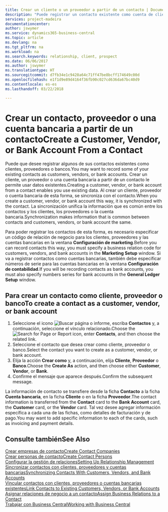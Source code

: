 ```yaml
---
title: Crear un cliente o un proveedor a partir de un contacto | Documentos de Microsoft
description: "Puede registrar un contacto existente como cuenta de cliente, proveedor o banco usando datos existentes y especificando una relación de negocio."
services: project-madeira
documentationcenter: 
author: jswymer
ms.service: dynamics365-business-central
ms.topic: article
ms.devlang: na
ms.tgt_pltfrm: na
ms.workload: na
ms.search.keywords: relationship, client, prospect
ms.date: 06/06/2017
ms.author: jswymer
ms.translationtype: HT
ms.sourcegitcommit: d7fb34e1c9428a64c71ff47be8bcff174649c00d
ms.openlocfilehash: e1f1d9e89d4164f36fb90c027cd636da67bc40d9
ms.contentlocale: es-es
ms.lasthandoff: 03/22/2018

---
```

# <a name="create-a-customer-vendor-or-bank-account-from-a-contact"></a><span data-ttu-id="52a5d-103">Crear un contacto, proveedor o una cuenta bancaria a partir de un contacto</span><span class="sxs-lookup"><span data-stu-id="52a5d-103">Create a Customer, Vendor, or Bank Account From a Contact</span></span>
<span data-ttu-id="52a5d-104">Puede que desee registrar algunos de sus contactos existentes como clientes, proveedores o bancos.</span><span class="sxs-lookup"><span data-stu-id="52a5d-104">You may want to record some of your existing contacts as customers, vendors, or bank accounts.</span></span> <span data-ttu-id="52a5d-105">Crear un cliente, un proveedor o una cuenta bancaria a partir de un contacto le permite usar datos existentes.</span><span class="sxs-lookup"><span data-stu-id="52a5d-105">Creating a customer, vendor, or bank account from a contact enables you use existing data.</span></span> <span data-ttu-id="52a5d-106">Al crear un cliente, proveedor o cuenta bancaria de esta forma, se sincroniza con el contacto.</span><span class="sxs-lookup"><span data-stu-id="52a5d-106">When you create a customer, vendor, or bank account this way, it is synchronized with the contact.</span></span> <span data-ttu-id="52a5d-107">La sincronización unifica la información que es común entre los contactos y los clientes, los proveedores o la cuenta bancaria.</span><span class="sxs-lookup"><span data-stu-id="52a5d-107">Synchronization makes information that is common between contacts and customers, vendors, or bank account the same.</span></span>

<span data-ttu-id="52a5d-108">Para poder registrar los contactos de esta forma, es necesario especificar un código de relación de negocio para los clientes, proveedores y las cuentas bancarias en la ventana **Configuración de marketing**.</span><span class="sxs-lookup"><span data-stu-id="52a5d-108">Before you can record contacts this way, you must specify a business relation code for customers, vendors, and bank accounts in the **Marketing Setup** window.</span></span> <span data-ttu-id="52a5d-109">Si va a registrar contactos como cuentas bancarias, también debe especificar números de serie para las cuentas bancarias en la ventana **Configuración de contabilidad**.</span><span class="sxs-lookup"><span data-stu-id="52a5d-109">If you will be recording contacts as bank accounts, you must also specify numbers series for bank accounts in the **General Ledger Setup** window.</span></span>

## <a name="to-create-a-contact-as-a-customer-vendor-or-bank-account"></a><span data-ttu-id="52a5d-110">Para crear un contacto como cliente, proveedor o banco</span><span class="sxs-lookup"><span data-stu-id="52a5d-110">To create a contact as a customer, vendor, or bank account</span></span>
1. <span data-ttu-id="52a5d-111">Seleccione el icono ![Buscar página o informe](media/ui-search/search_small.png "icono Buscar página o informe"), escriba **Contactos** y, a continuación, seleccione el vínculo relacionado.</span><span class="sxs-lookup"><span data-stu-id="52a5d-111">Choose the ![Search for Page or Report](media/ui-search/search_small.png "Search for Page or Report icon") icon, enter **Contacts**, and then choose the related link.</span></span>
2. <span data-ttu-id="52a5d-112">Seleccione el contacto que desea crear como cliente, proveedor o banco.</span><span class="sxs-lookup"><span data-stu-id="52a5d-112">Select the contact you want to create as a customer, vendor, or bank account.</span></span>
3. <span data-ttu-id="52a5d-113">Elija la acción **Crear como** y, a continuación, elija **Cliente**, **Proveedor** o **Banco**.</span><span class="sxs-lookup"><span data-stu-id="52a5d-113">Choose the **Create As** action, and then choose either **Customer**, **Vendor**, or **Bank**.</span></span>
4. <span data-ttu-id="52a5d-114">Confirme el mensaje que aparece después.</span><span class="sxs-lookup"><span data-stu-id="52a5d-114">Confirm the subsequent message.</span></span>

<span data-ttu-id="52a5d-115">La información de contacto se transfiere desde la ficha **Contacto** a la ficha **Cuenta bancaria**, en la ficha **Cliente** o en la ficha **Proveedor**.</span><span class="sxs-lookup"><span data-stu-id="52a5d-115">The contact information is transferred from the **Contact** card to the **Bank Account** card, the **Customer** card, or the **Vendor** card.</span></span> <span data-ttu-id="52a5d-116">Tal vez desee agregar información específica a cada una de las fichas, como detalles de facturación y de pago.</span><span class="sxs-lookup"><span data-stu-id="52a5d-116">You may want to add specific information to each of the cards, such as invoicing and payment details.</span></span>

## <a name="see-also"></a><span data-ttu-id="52a5d-117">Consulte también</span><span class="sxs-lookup"><span data-stu-id="52a5d-117">See Also</span></span>
[<span data-ttu-id="52a5d-118">Crear empresas de contacto</span><span class="sxs-lookup"><span data-stu-id="52a5d-118">Create Contact Companies</span></span>](marketing-create-contact-companies.md)  
[<span data-ttu-id="52a5d-119">Crear personas de contacto</span><span class="sxs-lookup"><span data-stu-id="52a5d-119">Create Contact Persons</span></span>](marketing-create-contact-persons.md)  
[<span data-ttu-id="52a5d-120">Configurar la gestión de relaciones</span><span class="sxs-lookup"><span data-stu-id="52a5d-120">Setting Up Relationship Management</span></span>](marketing-setup-marketing.md)  
[<span data-ttu-id="52a5d-121">Sincronizar contactos con clientes, proveedores y cuentas bancarias</span><span class="sxs-lookup"><span data-stu-id="52a5d-121">Synchronizing Contacts With Customers, Vendors, and Bank Accounts</span></span>](marketing-synchronize-contacts-customers-vendors-bank-accounts.md)  
[<span data-ttu-id="52a5d-122">Vincular contactos con clientes, proveedores o cuentas bancarias existentes</span><span class="sxs-lookup"><span data-stu-id="52a5d-122">Link Contacts to Existing Customers, Vendors, or Bank Accounts</span></span>](marketing-how-link-contact.md)  
[<span data-ttu-id="52a5d-123">Asignar relaciones de negocio a un contacto</span><span class="sxs-lookup"><span data-stu-id="52a5d-123">Assign Business Relations to a Contact</span></span>](marketing-business-relations.md#AssignBusRelContact)  
[<span data-ttu-id="52a5d-124">Trabajar con Business Central</span><span class="sxs-lookup"><span data-stu-id="52a5d-124">Working with Business Central</span></span>](ui-work-product.md)

